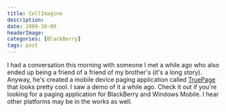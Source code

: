 ```yaml
---
title: CellImagine
description: 
date: 2009-10-09
headerImage: 
categories: [BlackBerry]
tags: post
---
```


I had a conversation this morning with someone I met a while ago who also ended up being a friend of a friend of my brother's (it's a long story). Anyway, he's created a mobile device paging application called [TruePage](http://www.cellimagine.com) that looks pretty cool. I saw a demo of it a while ago. Check it out if you're looking for a paging application for BlackBerry and Windows Mobile. I hear other platforms may be in the works as well.